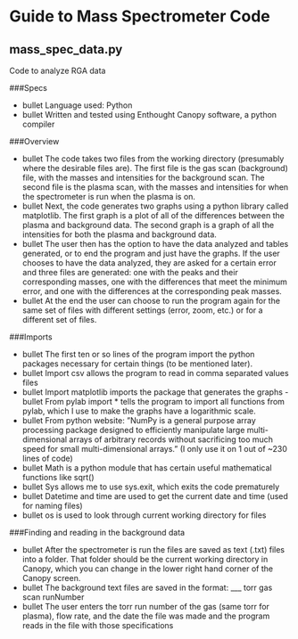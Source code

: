 # Guide to Mass Spectrometer Code
## mass_spec_data.py
Code to analyze RGA data

###Specs
- bullet Language used: Python
- bullet Written and tested using Enthought Canopy software, a python compiler

###Overview
- bullet The code takes two files from the working directory (presumably where the desirable files are). The first file is the gas scan (background) file, with the masses and intensities for the background scan. The second file is the plasma scan, with the masses and intensities for when the spectrometer is run when the plasma is on.
- bullet Next, the code generates two graphs using a python library called matplotlib. The first graph is a plot of all of the differences between the plasma and background data. The second graph is a graph of all the intensities for both the plasma and background data. 
- bullet The user then has the option to have the data analyzed and tables generated, or to end the program and just have the graphs. If the user chooses to have the data analyzed, they are asked for a certain error and three files are generated: one with the peaks and their corresponding masses, one with the differences that meet the minimum error, and one with the differences at the corresponding peak masses.
- bullet At the end the user can choose to run the program again for the same set of files with different settings (error, zoom, etc.) or for a different set of files.

###Imports
- bullet The first ten or so lines of the program import the python packages necessary for certain things (to be mentioned later).
- bullet Import csv  allows the program to read in comma separated values files
- bullet Import matplotlib imports the package that generates the graphs
-bullet From pylab import * tells the program to import all functions from pylab, which I use to make the graphs have a logarithmic scale.
- bullet From python website: ”NumPy is a general purpose array processing package designed to efficiently manipulate large multi-dimensional arrays of arbitrary records without sacrificing too much speed for small multi-dimensional arrays.” (I only use it on 1 out of ~230 lines of code)
- bullet Math is a python module that has certain useful mathematical functions like sqrt()
- bullet Sys allows me to use sys.exit, which exits the code prematurely
- bullet Datetime and time are used to get the current date and time (used for naming files)
- bullet os is used to look through current working directory for files

###Finding and reading in the background data
- bullet After the spectrometer is run the files are saved as text (.txt) files into a folder. That folder should be the current working directory in Canopy, which you can change in the lower right hand corner of the Canopy screen.
- bullet The background text files are saved in the format: ___ torr gas scan runNumber
- bullet The user enters the torr run number of the gas (same torr for plasma), flow rate, and the date the file was made and the program reads in the file with those specifications

